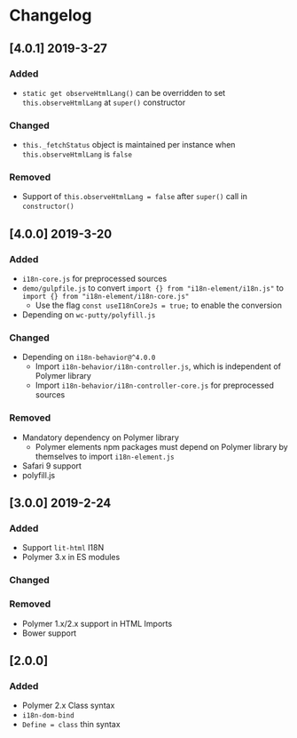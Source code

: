 # Changelog

## [4.0.1] 2019-3-27
### Added
- `static get observeHtmlLang()` can be overridden to set `this.observeHtmlLang` at `super()` constructor

### Changed
- `this._fetchStatus` object is maintained per instance when `this.observeHtmlLang` is `false`

### Removed
- Support of `this.observeHtmlLang = false` after `super()` call in `constructor()`

## [4.0.0] 2019-3-20
### Added
- `i18n-core.js` for preprocessed sources
- `demo/gulpfile.js` to convert `import {} from "i18n-element/i18n.js"` to `import {} from "i18n-element/i18n-core.js"`
  - Use the flag `const useI18nCoreJs = true;` to enable the conversion
- Depending on `wc-putty/polyfill.js`

### Changed
- Depending on `i18n-behavior@^4.0.0`
  - Import `i18n-behavior/i18n-controller.js`, which is independent of Polymer library
  - Import `i18n-behavior/i18n-controller-core.js` for preprocessed sources

### Removed
- Mandatory dependency on Polymer library
  - Polymer elements npm packages must depend on Polymer library by themselves to import `i18n-element.js`
- Safari 9 support
- polyfill.js

## [3.0.0] 2019-2-24
### Added
- Support `lit-html` I18N
- Polymer 3.x in ES modules

### Changed

### Removed
- Polymer 1.x/2.x support in HTML Imports
- Bower support

## [2.0.0]
### Added
- Polymer 2.x Class syntax
- `i18n-dom-bind`
- `Define = class` thin syntax
